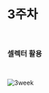 # 3주차 
<br>
<H3>셀렉터 활용</H3>
<br>

![3week](https://github.com/jeongho77/Cordova/assets/115057094/9ad34498-c605-49e5-8e59-e1897c571d66)
